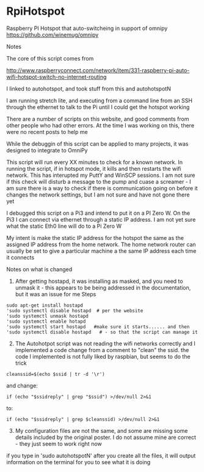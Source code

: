 # RpiHotspot
Raspberry PI Hotspot that auto-switcheing in support of omnipy  https://github.com/winemug/omnipy

Notes

The core of this script comes from 

http://www.raspberryconnect.com/network/item/331-raspberry-pi-auto-wifi-hotspot-switch-no-internet-routing

I linked to autohotspot, and took stuff from this and autohotspotN   

I am running stretch lite, and executing from a command line from an SSH through the ethernet to talk to the Pi until I could get the hotspot working


There are a number of scripts on this website, and good comments from other people who had other errors.  At the time I was working on this, there were no recent posts to help me

While the debuggin of this script can be applied to many projects, it was designed to integrate to OmniPy

This script will run every XX minutes to check for a known network.  In running the script, if in hotspot mode, it kills and then restarts the wifi network.  This has interupted my PuttY and WinSCP sessions.  I am not sure if this check will disturb a message to the pump and cuase a screamer - I am sure there is a way to check if there is communication going on before it changes the network settings, but I am not sure and have not gone there yet

I debugged this script on a Pi3 and intend to put it on a PI Zero W.  On the Pi3 I can connect via ethernet through a static IP address.  I am not yet sure what the static Eth0 line will do to a Pi Zero W

My intent is make the static IP address for the hotspot the same as the assigned IP address from the home network.  The home network router can usually be set to give a particular machine a the same IP address each time it connects

Notes on what is changed

1) After getting hostapd, it was installing as masked, and you need to unmask it - this appears to be being addressed in the documentation, but it was an issue for me
Steps 

```
sudo apt-get install hostapd
'sudo systemctl disable hostapd  # per the website
'sudo systemctl unmask hostapd
'sudo systemctl enable hotapd
'sudo systemctl start hostapd   #make sure it starts...... and then
'sudo systemctl disable hostapd   # - so that the script can manage it
```
  
2) The Autohotpot script was not reading the wifi networks correctly and I implemented a code change from a comment to "clean" the ssid.  the code I implemented is not fully liked by raspbian, but seems to do the trick

 ```
 cleanssid=$(echo $ssid | tr -d '\r')
```

 and change:
```
if (echo "$ssidreply" | grep "$ssid") >/dev/null 2>&1 
```
 to:
 ```
 if (echo "$ssidreply" | grep $cleanssid) >/dev/null 2>&1
```

3) My configuration files are not the same, and some are missing some details included by the original poster.  I do not assume mine are correct - they just seem to work right now


if you type in 'sudo autohotspotN' after you create all the files, it will output information on the terminal for you to see what it is doing
